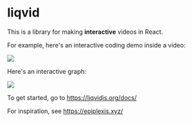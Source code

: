# liqvid

This is a library for making **interactive** videos in React.

For example, here's an interactive coding demo inside a video:

<a href="https://gfycat.com/frailtemptingeyra"><img src="https://thumbs.gfycat.com/FrailTemptingEyra-size_restricted.gif"/></a>

Here's an interactive graph:

<a href="https://gfycat.com/magnificentdopeybrownbear"><img src="https://thumbs.gfycat.com/MagnificentDopeyBrownbear-size_restricted.gif"/></a>

To get started, go to https://liqvidjs.org/docs/

For inspiration, see https://epiplexis.xyz/
